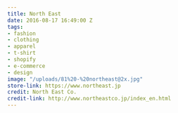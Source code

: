 ```yaml
---
title: North East
date: 2016-08-17 16:49:00 Z
tags:
- fashion
- clothing
- apparel
- t-shirt
- shopify
- e-commerce
- design
image: "/uploads/81%20-%20northeast@2x.jpg"
store-link: https://www.northeast.jp
credit: North East Co.
credit-link: http://www.northeastco.jp/index_en.html
---
```


